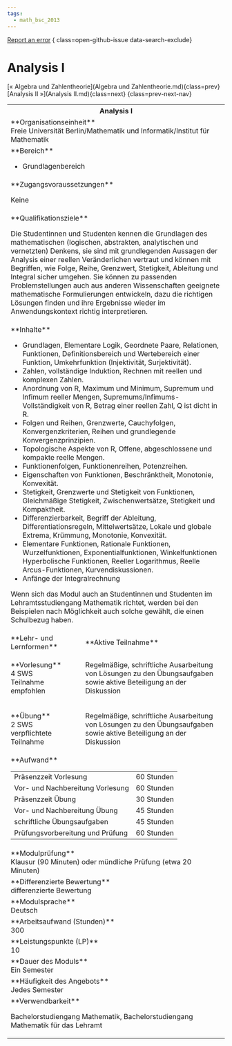 ```yaml
---
tags:
  - math_bsc_2013
---
```

[Report an error](https://github.com/SGSSGene/FUB-SUP/issues/new?title=Error%20in%20%22Analysis%20I%22&body=There%20seems%20to%20be%20an%20error%20in%20module%20%22Analysis%20I%22%2E%0A%0A%3CDescribe%20here%20a%20slightly%20more%20detailed%20description%20of%20what%20is%20wrong%3E&labels=bug)
{ class=open-github-issue data-search-exclude}

# Analysis I

[« Algebra und Zahlentheorie](Algebra und Zahlentheorie.md){class=prev}
[Analysis II »](Analysis II.md){class=next}
{class=prev-next-nav}

<table markdown id="moduledesc">
<tr markdown class="moduledesc_head"><th colspan="2">Analysis I </th></tr>
<tr markdown><td colspan="2">**Organisationseinheit**   <br>Freie Universität Berlin/Mathematik und Informatik/Institut für Mathematik</td></tr>

<tr markdown><td colspan="2">**Bereich**<br>


- Grundlagenbereich

</td></tr>

<tr markdown><td colspan="2">**Zugangsvoraussetzungen** <br>

Keine


</td></tr>
<tr markdown><td colspan="2">**Qualifikationsziele**    <br>

Die Studentinnen und Studenten kennen die Grundlagen des mathematischen
(logischen, abstrakten, analytischen und vernetzten) Denkens, sie sind mit
grundlegenden Aussagen der Analysis einer reellen Veränderlichen vertraut
und können mit Begriffen, wie Folge, Reihe, Grenzwert, Stetigkeit, Ableitung
und Integral sicher umgehen. Sie können zu passenden Problemstellungen auch
aus anderen Wissenschaften geeignete mathematische Formulierungen
entwickeln, dazu die richtigen Lösungen finden und ihre Ergebnisse wieder im
Anwendungskontext richtig interpretieren.


</td></tr>
<tr markdown><td colspan="2">**Inhalte**                <br>

- Grundlagen, Elementare Logik, Geordnete Paare, Relationen, Funktionen,
  Definitionsbereich und Wertebereich einer Funktion, Umkehrfunktion
  (Injektivität, Surjektivität).
- Zahlen, vollständige Induktion, Rechnen mit reellen und komplexen Zahlen.
- Anordnung von R, Maximum und Minimum, Supremum und Infimum reeller Mengen,
  Supremums/Infimums-Vollständigkeit von R, Betrag einer reellen Zahl, Q ist
  dicht in R.
- Folgen und Reihen, Grenzwerte, Cauchyfolgen, Konvergenzkriterien, Reihen
  und grundlegende Konvergenzprinzipien.
- Topologische Aspekte von R, Offene, abgeschlossene und kompakte reelle
  Mengen.
- Funktionenfolgen, Funktionenreihen, Potenzreihen.
- Eigenschaften von Funktionen, Beschränktheit, Monotonie, Konvexität.
- Stetigkeit, Grenzwerte und Stetigkeit von Funktionen, Gleichmäßige
  Stetigkeit, Zwischenwertsätze, Stetigkeit und Kompaktheit.
- Differenzierbarkeit, Begriff der Ableitung, Differentiationsregeln,
  Mittelwertsätze, Lokale und globale Extrema, Krümmung, Monotonie,
  Konvexität.
- Elementare Funktionen, Rationale Funktionen, Wurzelfunktionen,
  Exponentialfunktionen, Winkelfunktionen Hyperbolische Funktionen, Reeller
  Logarithmus, Reelle Arcus-Funktionen, Kurvendiskussionen.
- Anfänge der Integralrechnung

Wenn sich das Modul auch an Studentinnen und
Studenten im Lehramtsstudiengang Mathematik richtet, werden bei den
Beispielen nach Möglichkeit auch solche gewählt, die einen Schulbezug
haben.


</td></tr>

<tr markdown><td>**Lehr- und Lernformen**</td><td>**Aktive Teilnahme**</td></tr>
<tr markdown><td> **Vorlesung** <br>4 SWS <br> Teilnahme empfohlen</td><td>

Regelmäßige, schriftliche Ausarbeitung von Lösungen zu den Übungsaufgaben sowie aktive Beteiligung an der Diskussion
</td></tr>
<tr markdown><td> **Übung** <br>2 SWS <br> verpflichtete Teilnahme</td><td>

Regelmäßige, schriftliche Ausarbeitung von Lösungen zu den Übungsaufgaben sowie aktive Beteiligung an der Diskussion
</td></tr>
<tr markdown><td colspan="2">**Aufwand**                <br>
<table class="aufwand_table">
<tr><td>Präsenzzeit Vorlesung</td><td>60 Stunden</td></tr>
<tr><td>Vor- und Nachbereitung Vorlesung</td><td>60 Stunden</td></tr>
<tr><td>Präsenzzeit Übung</td><td>30 Stunden</td></tr>
<tr><td>Vor- und Nachbereitung Übung</td><td>45 Stunden</td></tr>
<tr><td>schriftliche Übungsaufgaben</td><td>45 Stunden</td></tr>
<tr><td>Prüfungsvorbereitung und Prüfung</td><td>60 Stunden</td></tr>
</table>

</td></tr>
<tr markdown><td colspan="2">**Modulprüfung**             <br>Klausur (90 Minuten) oder mündliche Prüfung (etwa 20 Minuten)


</td></tr>
<tr markdown><td colspan="2">**Differenzierte Bewertung** <br>differenzierte Bewertung

</td></tr>
<tr markdown><td colspan="2">**Modulsprache**             <br>Deutsch</td></tr>
<tr markdown><td colspan="2">**Arbeitsaufwand (Stunden)** <br>300</td></tr>
<tr markdown><td colspan="2">**Leistungspunkte (LP)**     <br>10</td></tr>
<tr markdown><td colspan="2">**Dauer des Moduls**         <br>Ein Semester</td></tr>
<tr markdown><td colspan="2">**Häufigkeit des Angebots**  <br>Jedes Semester</td></tr>
<tr markdown><td colspan="2">**Verwendbarkeit**           <br>

Bachelorstudiengang Mathematik, Bachelorstudiengang Mathematik für das
Lehramt


</td></tr>

</table>
